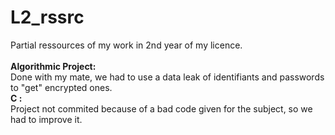 # L2_rssrc
Partial ressources of my work in 2nd year of my licence.<br><br>
<bolder><b>Algorithmic Project:</b></bolder><br>
  Done with my mate, we had to use a data leak of identifiants and passwords to "get" encrypted ones.<br>
<bolder><b>C :</b></bolder><br>
  Project not commited because of a bad code given for the subject, so we had to improve it.
  
